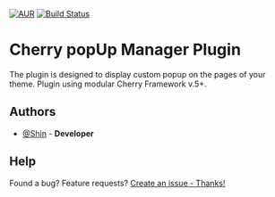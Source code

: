 [![AUR](https://img.shields.io/aur/license/yaourt.svg?maxAge=2592000?style=plastic)](https://github.com/CherryFramework/blank-plugin/blob/master/LICENSE)
[![Build Status](https://travis-ci.org/CherryFramework/cherry-popups.svg?branch=master)](https://travis-ci.org/CherryFramework/cherry-popups)

# Cherry popUp Manager Plugin
The plugin is designed to display custom popup on the pages of your theme. Plugin using modular Cherry Framework v.5+.

## Authors

* [@Shin](https://github.com/shinTM) - **Developer**

## Help
Found a bug? Feature requests? [Create an issue - Thanks!](https://github.com/CherryFramework/cherry-popups/issues/new)
